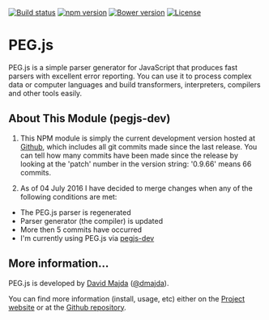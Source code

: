 [![Build status](https://img.shields.io/travis/pegjs/pegjs.svg)](https://travis-ci.org/pegjs/pegjs)
[![npm version](https://img.shields.io/npm/v/pegjs-dev.svg)](https://www.npmjs.com/package/pegjs-dev)
[![Bower version](https://img.shields.io/bower/v/pegjs.svg)](https://github.com/pegjs/bower)
[![License](https://img.shields.io/badge/license-mit-blue.svg)](https://opensource.org/licenses/MIT)

PEG.js
======

PEG.js is a simple parser generator for JavaScript that produces fast parsers
with excellent error reporting. You can use it to process complex data or
computer languages and build transformers, interpreters, compilers and other
tools easily.

About This Module (pegjs-dev)
-----------------------------

1) This NPM module is simply the current development version hosted at [Github](https://github.com/pegjs/pegjs),
which includes all git commits made since the last release. You can tell how many
commits have been made since the release by looking at the 'patch' number in the
version string: '0.9.66' means 66 commits.

2) As of 04 July 2016 I have decided to merge changes when any of the following conditions are met:

  * The PEG.js parser is regenerated
  * Parser generator (the compiler) is updated
  * More then 5 commits have occurred
  * I'm currently using PEG.js via [pegjs-dev](https://www.npmjs.com/package/pegjs-dev)

More information...
-------------------
PEG.js is developed by [David Majda](http://majda.cz/)
([@dmajda](http://twitter.com/dmajda)).

You can find more information (install, usage, etc) either on the [Project website](http://pegjs.org/) or at the [Github repository](https://github.com/pegjs/pegjs).